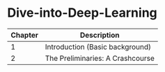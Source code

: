 # Dive-into-Deep-Learning

| Chapter | Description |
|---|---|
| 1 | Introduction (Basic background) |
| 2 | The Preliminaries: A Crashcourse | 
